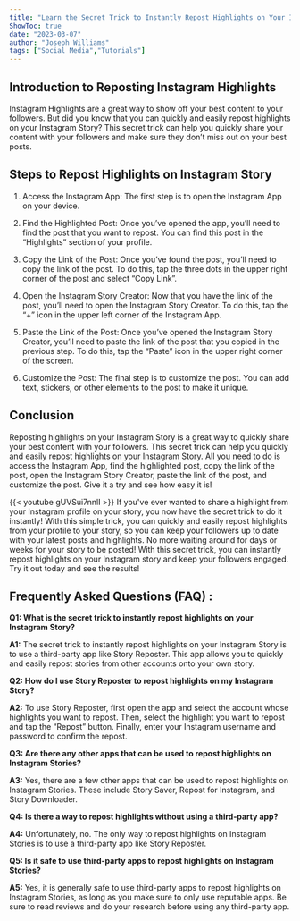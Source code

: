 ```yaml
---
title: "Learn the Secret Trick to Instantly Repost Highlights on Your Instagram Story!"
ShowToc: true 
date: "2023-03-07"
author: "Joseph Williams" 
tags: ["Social Media","Tutorials"]
---
```

## Introduction to Reposting Instagram Highlights

Instagram Highlights are a great way to show off your best content to your followers. But did you know that you can quickly and easily repost highlights on your Instagram Story? This secret trick can help you quickly share your content with your followers and make sure they don’t miss out on your best posts.

## Steps to Repost Highlights on Instagram Story

1. Access the Instagram App: The first step is to open the Instagram App on your device.

2. Find the Highlighted Post: Once you’ve opened the app, you’ll need to find the post that you want to repost. You can find this post in the “Highlights” section of your profile.

3. Copy the Link of the Post: Once you’ve found the post, you’ll need to copy the link of the post. To do this, tap the three dots in the upper right corner of the post and select “Copy Link”.

4. Open the Instagram Story Creator: Now that you have the link of the post, you’ll need to open the Instagram Story Creator. To do this, tap the “+” icon in the upper left corner of the Instagram App.

5. Paste the Link of the Post: Once you’ve opened the Instagram Story Creator, you’ll need to paste the link of the post that you copied in the previous step. To do this, tap the “Paste” icon in the upper right corner of the screen.

6. Customize the Post: The final step is to customize the post. You can add text, stickers, or other elements to the post to make it unique.

## Conclusion

Reposting highlights on your Instagram Story is a great way to quickly share your best content with your followers. This secret trick can help you quickly and easily repost highlights on your Instagram Story. All you need to do is access the Instagram App, find the highlighted post, copy the link of the post, open the Instagram Story Creator, paste the link of the post, and customize the post. Give it a try and see how easy it is!

{{< youtube gUVSui7nnlI >}} 
If you've ever wanted to share a highlight from your Instagram profile on your story, you now have the secret trick to do it instantly! With this simple trick, you can quickly and easily repost highlights from your profile to your story, so you can keep your followers up to date with your latest posts and highlights. No more waiting around for days or weeks for your story to be posted! With this secret trick, you can instantly repost highlights on your Instagram story and keep your followers engaged. Try it out today and see the results!

## Frequently Asked Questions (FAQ) :
**Q1: What is the secret trick to instantly repost highlights on your Instagram Story?**

**A1:** The secret trick to instantly repost highlights on your Instagram Story is to use a third-party app like Story Reposter. This app allows you to quickly and easily repost stories from other accounts onto your own story.

**Q2: How do I use Story Reposter to repost highlights on my Instagram Story?**

**A2:** To use Story Reposter, first open the app and select the account whose highlights you want to repost. Then, select the highlight you want to repost and tap the “Repost” button. Finally, enter your Instagram username and password to confirm the repost.

**Q3: Are there any other apps that can be used to repost highlights on Instagram Stories?**

**A3:** Yes, there are a few other apps that can be used to repost highlights on Instagram Stories. These include Story Saver, Repost for Instagram, and Story Downloader.

**Q4: Is there a way to repost highlights without using a third-party app?**

**A4:** Unfortunately, no. The only way to repost highlights on Instagram Stories is to use a third-party app like Story Reposter.

**Q5: Is it safe to use third-party apps to repost highlights on Instagram Stories?**

**A5:** Yes, it is generally safe to use third-party apps to repost highlights on Instagram Stories, as long as you make sure to only use reputable apps. Be sure to read reviews and do your research before using any third-party app.


